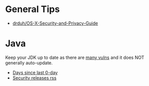 # General Tips

- [drduh/OS-X-Security-and-Privacy-Guide](https://github.com/drduh/OS-X-Security-and-Privacy-Guide)

# Java

Keep your JDK up to date as there are [many vulns](https://www.cvedetails.com/vulnerability-list/vendor_id-93/product_id-19117/Oracle-JRE.html) and it does NOT generally auto-update.

- [Days since last 0-day](https://java-0day.com/)
- [Security releases rss](http://www.oracle.com/ocom/groups/public/@otn/documents/webcontent/rss-otn-sec.xml)
